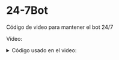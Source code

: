 # 24-7Bot
Código de video para mantener el bot 24/7

Vídeo: 


<details><summary>Código usado en el video:</summary>
<p>

#### Código:

````js
const express = require('express')
const server = express();
 
server.all('/', (req, res) => {
    res.send('Bot 24/7);
});
  
server.listen(3000, () => {
    console.log('Servidor Listo.');
 });````

</p>
</details>
 

 
